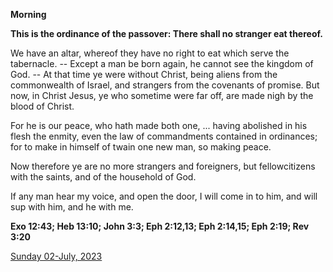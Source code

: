 **Morning**

**This is the ordinance of the passover: There shall no stranger eat thereof.**
 
We have an altar, whereof they have no right to eat which serve the tabernacle. -- Except a man be born again, he cannot see the kingdom of God. -- At that time ye were without Christ, being aliens from the commonwealth of Israel, and strangers from the covenants of promise. But now, in Christ Jesus, ye who sometime were far off, are made nigh by the blood of Christ.
 
For he is our peace, who hath made both one, ... having abolished in his flesh the enmity, even the law of commandments contained in ordinances; for to make in himself of twain one new man, so making peace.
 
Now therefore ye are no more strangers and foreigners, but fellowcitizens with the saints, and of the household of God.
 
If any man hear my voice, and open the door, I will come in to him, and will sup with him, and he with me.  

**Exo 12:43; Heb 13:10; John 3:3; Eph 2:12,13; Eph 2:14,15; Eph 2:19; Rev 3:20**

[Sunday 02-July, 2023](https://t.me/daily_light)
